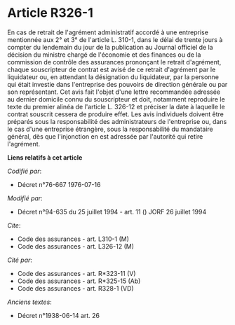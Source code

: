 # Article R326-1

En cas de retrait de l'agrément administratif accordé à une entreprise mentionnée aux 2° et 3° de l'article L. 310-1, dans le
délai de trente jours à compter du lendemain du jour de la publication au Journal officiel de la décision du ministre chargé
de l'économie et des finances ou de la commission de contrôle des assurances prononçant le retrait d'agrément, chaque
souscripteur de contrat est avisé de ce retrait d'agrément par le liquidateur ou, en attendant la désignation du liquidateur,
par la personne qui était investie dans l'entreprise des pouvoirs de direction générale ou par son représentant. Cet avis
fait l'objet d'une lettre recommandée adressée au dernier domicile connu du souscripteur et doit, notamment reproduire le
texte du premier alinéa de l'article L. 326-12 et préciser la date à laquelle le contrat souscrit cessera de produire effet.
Les avis individuels doivent être préparés sous la responsabilité des administrateurs de l'entreprise ou, dans le cas d'une
entreprise étrangère, sous la responsabilité du mandataire général, dès que l'injonction en est adressée par l'autorité qui
retire l'agrément.

**Liens relatifs à cet article**

_Codifié par_:

  - Décret n°76-667 1976-07-16

_Modifié par_:

  - Décret n°94-635 du 25 juillet 1994 - art. 11 () JORF 26 juillet 1994

_Cite_:

  - Code des assurances - art. L310-1 (M)
  - Code des assurances - art. L326-12 (M)

_Cité par_:

  - Code des assurances - art. R*323-11 (V)
  - Code des assurances - art. R*325-15 (Ab)
  - Code des assurances - art. R328-1 (VD)

_Anciens textes_:

  - Décret n°1938-06-14 art. 26
